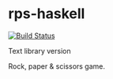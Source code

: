 rps-haskell
===========

[![Build Status](https://travis-ci.org/matkarlg/rps-haskell.svg?branch=text)](https://travis-ci.org/matkarlg/rps-haskell)

Text library version

Rock, paper & scissors game.
